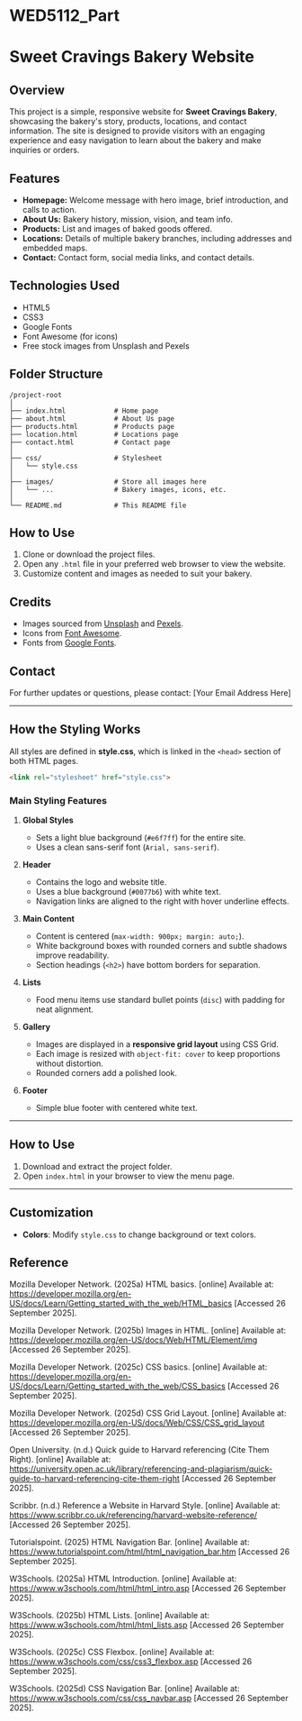# WED5112_Part

# Sweet Cravings Bakery Website

## Overview
This project is a simple, responsive website for **Sweet Cravings Bakery**, showcasing the bakery's story, products, locations, and contact information. The site is designed to provide visitors with an engaging experience and easy navigation to learn about the bakery and make inquiries or orders.

## Features
- **Homepage:** Welcome message with hero image, brief introduction, and calls to action.
- **About Us:** Bakery history, mission, vision, and team info.
- **Products:** List and images of baked goods offered.
- **Locations:** Details of multiple bakery branches, including addresses and embedded maps.
- **Contact:** Contact form, social media links, and contact details.

## Technologies Used
- HTML5
- CSS3
- Google Fonts
- Font Awesome (for icons)
- Free stock images from Unsplash and Pexels

## Folder Structure
```
/project-root
│
├── index.html            # Home page
├── about.html            # About Us page
├── products.html         # Products page
├── location.html         # Locations page
├── contact.html          # Contact page
│
├── css/                  # Stylesheet
│   └── style.css
│
├── images/               # Store all images here
│   └── ...               # Bakery images, icons, etc.
│
└── README.md             # This README file
```

## How to Use
1. Clone or download the project files.
2. Open any `.html` file in your preferred web browser to view the website.
3. Customize content and images as needed to suit your bakery.

## Credits
- Images sourced from [Unsplash](https://unsplash.com) and [Pexels](https://www.pexels.com).
- Icons from [Font Awesome](https://fontawesome.com).
- Fonts from [Google Fonts](https://fonts.google.com).

## Contact
For further updates or questions, please contact: [Your Email Address Here]

---

## How the Styling Works

All styles are defined in **style.css**, which is linked in the `<head>` section of both HTML pages.

```html
<link rel="stylesheet" href="style.css">
```

### Main Styling Features

1. **Global Styles**
   - Sets a light blue background (`#e6f7ff`) for the entire site.
   - Uses a clean sans-serif font (`Arial, sans-serif`).

2. **Header**
   - Contains the logo and website title.
   - Uses a blue background (`#0077b6`) with white text.
   - Navigation links are aligned to the right with hover underline effects.

3. **Main Content**
   - Content is centered (`max-width: 900px; margin: auto;`).
   - White background boxes with rounded corners and subtle shadows improve readability.
   - Section headings (`<h2>`) have bottom borders for separation.

4. **Lists**
   - Food menu items use standard bullet points (`disc`) with padding for neat alignment.

5. **Gallery**
   - Images are displayed in a **responsive grid layout** using CSS Grid.
   - Each image is resized with `object-fit: cover` to keep proportions without distortion.
   - Rounded corners add a polished look.

6. **Footer**
   - Simple blue footer with centered white text.

---

## How to Use
1. Download and extract the project folder.
2. Open `index.html` in your browser to view the menu page.

---

## Customization
- **Colors**: Modify `style.css` to change background or text colors.


## Reference
Mozilla Developer Network. (2025a) HTML basics. [online] Available at: https://developer.mozilla.org/en-US/docs/Learn/Getting_started_with_the_web/HTML_basics
 [Accessed 26 September 2025].

Mozilla Developer Network. (2025b) Images in HTML. [online] Available at: https://developer.mozilla.org/en-US/docs/Web/HTML/Element/img
 [Accessed 26 September 2025].

Mozilla Developer Network. (2025c) CSS basics. [online] Available at: https://developer.mozilla.org/en-US/docs/Learn/Getting_started_with_the_web/CSS_basics
 [Accessed 26 September 2025].

Mozilla Developer Network. (2025d) CSS Grid Layout. [online] Available at: https://developer.mozilla.org/en-US/docs/Web/CSS/CSS_grid_layout
 [Accessed 26 September 2025].

Open University. (n.d.) Quick guide to Harvard referencing (Cite Them Right). [online] Available at: https://university.open.ac.uk/library/referencing-and-plagiarism/quick-guide-to-harvard-referencing-cite-them-right
 [Accessed 26 September 2025].

Scribbr. (n.d.) Reference a Website in Harvard Style. [online] Available at: https://www.scribbr.co.uk/referencing/harvard-website-reference/
 [Accessed 26 September 2025].

Tutorialspoint. (2025) HTML Navigation Bar. [online] Available at: https://www.tutorialspoint.com/html/html_navigation_bar.htm
 [Accessed 26 September 2025].

W3Schools. (2025a) HTML Introduction. [online] Available at: https://www.w3schools.com/html/html_intro.asp
 [Accessed 26 September 2025].

W3Schools. (2025b) HTML Lists. [online] Available at: https://www.w3schools.com/html/html_lists.asp
 [Accessed 26 September 2025].

W3Schools. (2025c) CSS Flexbox. [online] Available at: https://www.w3schools.com/css/css3_flexbox.asp
 [Accessed 26 September 2025].

W3Schools. (2025d) CSS Navigation Bar. [online] Available at: https://www.w3schools.com/css/css_navbar.asp
 [Accessed 26 September 2025].
